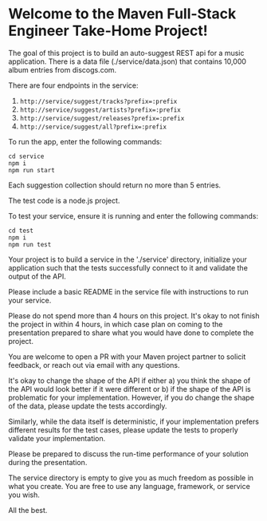 # Welcome to the Maven Full-Stack Engineer Take-Home Project!

The goal of this project is to build an auto-suggest REST api for a music 
application. There is a data file (./service/data.json) that contains 
10,000 album entries from discogs.com.

There are four endpoints in the service:

1. `http://service/suggest/tracks?prefix=:prefix`
2. `http://service/suggest/artists?prefix=:prefix`
3. `http://service/suggest/releases?prefix=:prefix`
4. `http://service/suggest/all?prefix=:prefix`

To run the app, enter the following commands:

```
cd service
npm i
npm run start
```


Each suggestion collection should return no more than 5 entries.

The test code is a node.js project.

To test your service, ensure it is running and enter the following commands:

```
cd test
npm i
npm run test
```

Your project is to build a service in the './service' directory, initialize your application  such that the tests successfully connect to it and validate the output of the API.

Please include a basic README in the service file with instructions to run your service.

Please do not spend more than 4 hours on this project. It's okay to not finish the project in within 4 hours, in which case plan on coming to the presentation prepared to share what you would have done to complete the project.

You are welcome to open a PR with your Maven project partner to solicit feedback, or reach out via email with any questions.

It's okay to change the shape of the API if either a) you think the shape of the API would look better if it were different or b) if the shape of the API is problematic for your implementation. However, if you do change the shape of the data, please update the tests accordingly.

Similarly, while the data itself is deterministic, if your implementation prefers different results for the test cases, please update the tests to properly validate your implementation.

Please be prepared to discuss the run-time performance of your solution during the presentation.

The service directory is empty to give you as much freedom as possible in what you create. You are free to use any language, framework, or service you wish.

All the best.
